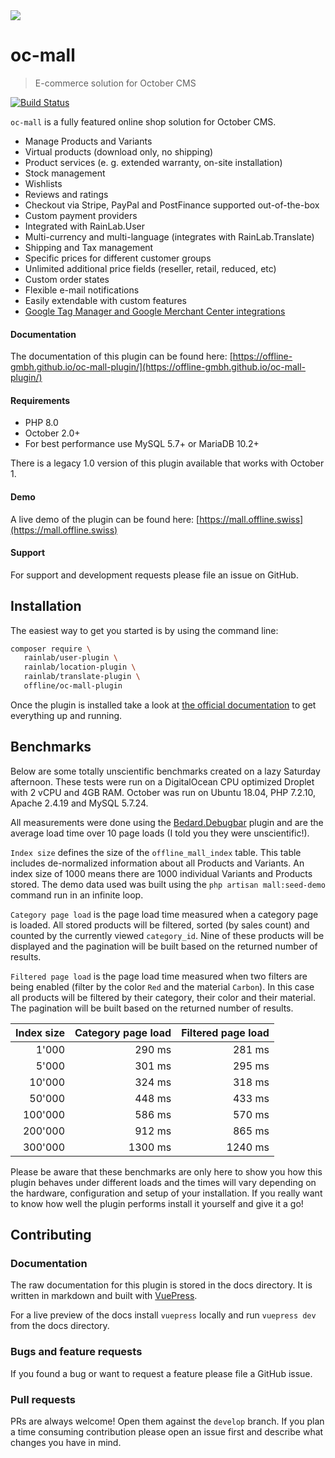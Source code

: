 <p align="center"> 
	<img style="max-width: 100%; margin: 2rem auto; display: block;" src="https://user-images.githubusercontent.com/8600029/52163618-c3bf3d80-26e4-11e9-870c-427401a27937.jpeg">
</p>


# oc-mall

> E-commerce solution for October CMS

[![Build Status](https://travis-ci.com/OFFLINE-GmbH/oc-mall-plugin.svg?branch=develop)](https://travis-ci.com/github/OFFLINE-GmbH/oc-mall-plugin)

`oc-mall` is a fully featured online shop solution for October CMS.

* Manage Products and Variants
* Virtual products (download only, no shipping)
* Product services (e. g. extended warranty, on-site installation)
* Stock management
* Wishlists
* Reviews and ratings
* Checkout via Stripe, PayPal and PostFinance supported out-of-the-box
* Custom payment providers 
* Integrated with RainLab.User
* Multi-currency and multi-language (integrates with RainLab.Translate)
* Shipping and Tax management
* Specific prices for different customer groups
* Unlimited additional price fields (reseller, retail, reduced, etc)
* Custom order states
* Flexible e-mail notifications
* Easily extendable with custom features
* [Google Tag Manager and Google Merchant Center integrations](https://offline-gmbh.github.io/oc-mall-plugin/digging-deeper/analytics.html)

#### Documentation

The documentation of this plugin can be found here:
[https://offline-gmbh.github.io/oc-mall-plugin/](https://offline-gmbh.github.io/oc-mall-plugin/)

#### Requirements

* PHP 8.0
* October 2.0+
* For best performance use MySQL 5.7+ or MariaDB 10.2+

There is a legacy 1.0 version of this plugin available that works with October 1.

#### Demo

A live demo of the plugin can be found here:
[https://mall.offline.swiss](https://mall.offline.swiss)

#### Support

For support and development requests please file an issue on GitHub.

## Installation

The easiest way to get you started is by using the command line:

```bash
composer require \
   rainlab/user-plugin \
   rainlab/location-plugin \
   rainlab/translate-plugin \
   offline/oc-mall-plugin
``` 

Once the plugin is installed take a look at
[the official documentation](https://offline-gmbh.github.io/oc-mall-plugin/)
to get everything up and running.

## Benchmarks

Below are some totally unscientific benchmarks created on a lazy Saturday afternoon. 
These tests were run on a DigitalOcean CPU optimized Droplet with 2 vCPU and 4GB RAM.
October was run on Ubuntu 18.04, PHP 7.2.10, Apache 2.4.19 and MySQL 5.7.24.

All measurements were done using the [Bedard.Debugbar](https://octobercms.com/plugin/bedard-debugbar) 
plugin and are the average load time over 10 page loads (I told you they were unscientific!).
 
`Index size` defines the size of the `offline_mall_index` table. This table includes de-normalized 
information about all Products and Variants. An index size of 1000 means there are 1000 
individual Variants and Products stored. The demo data used was built using the 
 `php artisan mall:seed-demo` command run in an infinite loop.

`Category page load` is the page load time measured when a category page is loaded. 
All stored products will be filtered, sorted (by sales count) and counted by the currently viewed `category_id`.
Nine of these products will be displayed and the pagination will be built based on the returned number
of results.

`Filtered page load` is the page load time measured when two filters are being enabled
 (filter by the color `Red` and the material `Carbon`). In this case all products
will be filtered by their category, their color and their material. The pagination
will be built based on the returned number of results.

| Index size | Category page load | Filtered page load |
| ---------: | -----------------: | -----------------: |
|      1'000 |             290 ms |             281 ms |
|      5'000 |             301 ms |             295 ms |
|     10'000 |             324 ms |             318 ms |
|     50'000 |             448 ms |             433 ms |
|    100'000 |             586 ms |             570 ms |
|    200'000 |             912 ms |             865 ms |
|    300'000 |            1300 ms |            1240 ms |

Please be aware that these benchmarks are only here to show you how this plugin
behaves under different loads and the times will vary depending on the
hardware, configuration and setup of your installation. If you really want to know how well
the plugin performs install it yourself and give it a go!


## Contributing

### Documentation

The raw documentation for this plugin is stored in the docs directory. It is written in markdown and built with 
[VuePress](https://vuepress.vuejs.org/).

For a live preview of the docs install `vuepress` locally and run `vuepress dev` from the docs directory.

### Bugs and feature requests

If you found a bug or want to request a feature please file a GitHub issue.

### Pull requests

PRs are always welcome! Open them against the `develop` branch.
If you plan a time consuming contribution please open an issue first and describe what changes you have in mind. 
